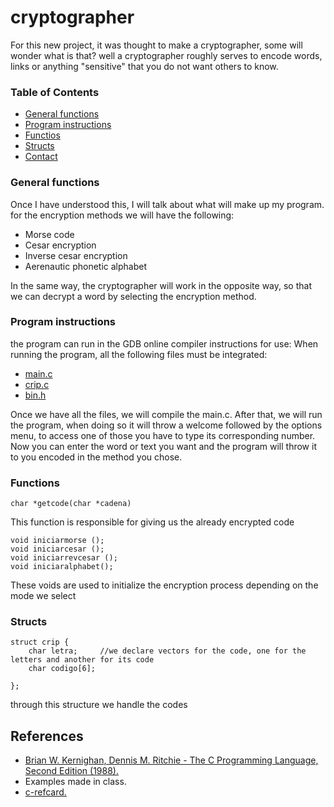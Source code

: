 # cryptographer

For this new project, it was thought to make a cryptographer, some will wonder what is that?
well a cryptographer roughly serves to encode words, links or anything "sensitive" 
that you do not want others to know.

### Table of Contents
* [General functions](#General-functions)
* [Program instructions](#program-instructions)
* [Functios](#Functions)
* [Structs](#Structs)
* [Contact](#Contact)
<!-- * [License](#license) -->

### General functions
Once I have understood this, I will talk about what will make up my program.
for the encryption methods we will have the following:

- Morse code
- Cesar encryption
- Inverse cesar encryption
- Aerenautic phonetic alphabet

In the same way, the cryptographer will work in the opposite way, 
so that we can decrypt a word by selecting the encryption method.

### Program instructions
the program can run in the GDB online compiler
instructions for use:
When running the program, all the following files must be integrated:
* [main.c](https://github.com/farydcortes/C/blob/main/PIA/CRIP/criptografo_version_2.2.c)
* [crip.c](https://github.com/farydcortes/C/blob/main/PIA/CRIP/crip.h)
* [bin.h](https://github.com/farydcortes/C/blob/main/PIA/CRIP/bin.h)

Once we have all the files, we will compile the main.c.
After that, we will run the program, when doing so it will throw a welcome followed by the options menu, to access one of those you have to type its corresponding number.
Now you can enter the word or text you want and the program will throw it to you encoded in the method you chose.

### Functions
```
char *getcode(char *cadena)
```
This function is responsible for giving us the already encrypted code

```
void iniciarmorse ();
void iniciarcesar ();
void iniciarrevcesar ();
void iniciaralphabet();
```
These voids are used to initialize the encryption process depending on the mode we select

### Structs
```
struct crip {
	char letra;		//we declare vectors for the code, one for the letters and another for its code
	char codigo[6];
	 
};
```
through this structure we handle the codes
## References

* [Brian W. Kernighan, Dennis M. Ritchie - The C Programming Language, Second Edition (1988).](http://cslabcms.nju.edu.cn/problem_solving/images/c/cc/The_C_Programming_Language_%282nd_Edition_Ritchie_Kernighan%29.pdf)
* Examples made in class.
* [c-refcard.](https://users.ece.utexas.edu/~adnan/c-refcard.pdf)


